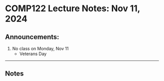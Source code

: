 # COMP122 Lecture Notes: Nov 11, 2024

## Announcements:

   1. No class on Monday, Nov 11
      - Veterans Day



---
<!-- This section for student's to place their own notes. -->
<!-- This section will not be updated by the Professor.   -->

## Notes  


